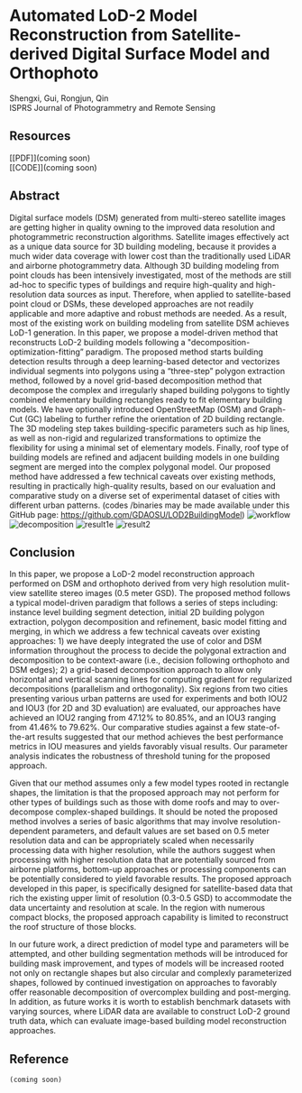 # Automated LoD-2 Model Reconstruction from Satellite-derived Digital Surface Model and Orthophoto
Shengxi, Gui, Rongjun, Qin  
ISPRS Journal of Photogrammetry and Remote Sensing
## Resources
[[PDF]](coming soon)  
[[CODE]](coming soon)  
## Abstract
Digital surface models (DSM) generated from multi-stereo satellite images are getting higher in quality owning to the improved data resolution and photogrammetric reconstruction algorithms. Satellite images effectively act as a unique data source for 3D building modeling, because it provides a much wider data coverage with lower cost than the traditionally used LiDAR and airborne photogrammetry data. Although 3D building modeling from point clouds has been intensively investigated, most of the methods are still ad-hoc to specific types of buildings and require high-quality and high-resolution data sources as input. Therefore, when applied to satellite-based point cloud or DSMs, these developed approaches are not readily applicable and more adaptive and robust methods are needed. As a result, most of the existing work on building modeling from satellite DSM achieves LoD-1 generation. In this paper, we propose a model-driven method that reconstructs LoD-2 building models following a "decomposition-optimization-fitting” paradigm. The proposed method starts building detection results through a deep learning-based detector and vectorizes individual segments into polygons using a “three-step” polygon extraction method, followed by a novel grid-based decomposition method that decompose the complex and irregularly shaped building polygons to tightly combined elementary building rectangles ready to fit elementary building models. We have optionally introduced OpenStreetMap (OSM) and Graph-Cut (GC) labeling to further refine the orientation of 2D building rectangle. The 3D modeling step takes building-specific parameters such as hip lines, as well as non-rigid and regularized transformations to optimize the flexibility for using a minimal set of elementary models. Finally, roof type of building models are refined and adjacent building models in one building segment are merged into the complex polygonal model. Our proposed method have addressed a few technical caveats over existing methods, resulting in practically high-quality results, based on our evaluation and comparative study on a diverse set of experimental dataset of cities with different urban patterns. (codes /binaries may be made available under this GitHub page: https://github.com/GDAOSU/LOD2BuildingModel)
![workflow](https://user-images.githubusercontent.com/28346807/131371730-d22b7783-56aa-471c-b5aa-89858c9bd576.png)
![decomposition](https://user-images.githubusercontent.com/28346807/131371807-556fedbe-f7f6-4220-9814-0387d6a4678a.png)
![result1e](https://user-images.githubusercontent.com/28346807/131372200-ce1b5e2d-8382-4737-9491-1bda18c811c8.png)
![result2](https://user-images.githubusercontent.com/28346807/131372209-6319ef48-f592-4548-ad06-f5c28abeba5d.png)

## Conclusion
In this paper, we propose a LoD-2 model reconstruction approach performed on DSM and orthophoto derived from very high resolution mulit-view satellite stereo images (0.5 meter GSD). The proposed method follows a typical model-driven paradigm that follows a series of steps including: instance level building segment detection, initial 2D building polygon extraction, polygon decomposition and refinement, basic model fitting and merging, in which we address a few technical caveats over existing approaches: 1) we have deeply integrated the use of color and DSM information throughout the process to decide the polygonal extraction and decomposition to be context-aware (i.e., decision following orthophoto and DSM edges); 2) a grid-based decomposition approach to allow only horizontal and vertical scanning lines for computing gradient for regularized decompositions (parallelism and orthogonality). Six regions from two cities presenting various urban patterns are used for experiments and both IOU2 and IOU3 (for 2D and 3D evaluation) are evaluated, our approaches have achieved an IOU2 ranging from 47.12% to 80.85%, and an IOU3 ranging from 41.46% to 79.62%. Our comparative studies against a few state-of-the-art results suggested that our method achieves the best performance metrics in IOU measures and yields favorably visual results. Our parameter analysis indicates the robustness of threshold tuning for the proposed approach.

Given that our method assumes only a few model types rooted in rectangle shapes, the limitation is that the proposed approach may not perform for other types of buildings such as those with dome roofs and may to over-decompose complex-shaped buildings. It should be noted the proposed method involves a series of basic algorithms that may involve resolution-dependent parameters, and default values are set based on 0.5 meter resolution data and can be appropriately scaled when necessarily processing data with higher resolution, while the authors suggest when processing with higher resolution data that are potentially sourced from airborne platforms, bottom-up approaches or processing components can be potentially considered to yield favorable results. The proposed approach developed in this paper, is specifically designed for satellite-based data that rich the existing upper limit of resolution (0.3-0.5 GSD) to accommodate the data uncertainty and resolution at scale. In the region with numerous compact blocks, the proposed approach capability is limited to reconstruct the roof structure of those blocks.

In our future work, a direct prediction of model type and parameters will be attempted, and other building segmentation methods will be introduced for building mask improvement, and types of models will be increased rooted not only on rectangle shapes but also circular and complexly parameterized shapes, followed by continued investigation on approaches to favorably offer reasonable decomposition of overcomplex building and post-merging. In addition, as future works it is worth to establish benchmark datasets with varying sources, where LiDAR data are available to construct LoD-2 ground truth data, which can evaluate image-based building model reconstruction approaches.

## Reference
    (coming soon)
